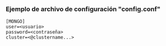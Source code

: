 ### Ejemplo de archivo de configuración "config.conf"
```
[MONGO]
user=<usuario>
password=<contraseña>
cluster=<@clustername...>
```
